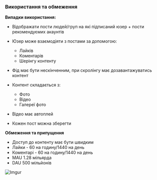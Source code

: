 ### Використання та обмеження

**Випадки використання:**

* Відображати пости людей/груп на які підписаний юзер + пости рекомендуємих акаунтів
* Юзер може взаємодіяти з постами за допомогою:
  * Лайків
  * Коментарів
  * Шерінгу контенту

* Фід має бути нескінченним, при скролінгу має дозавантажуватись контент
* Контент складається з:
  * Фото
  * Відео
  * Галереї фото

* Відео має автоплей
* Кожен пост можна зберегти

**Обмеження та припущення**
* Доступ до контенту має бути швидким
* Лайки - 60 на годину/1440 на день
* Коментарі - 60 на годину/1440 на день
* MAU 1.28 мільярда
* DAU 500 мільйонів

![Imgur](https://i.imgur.com/6BVkqyG.png)
